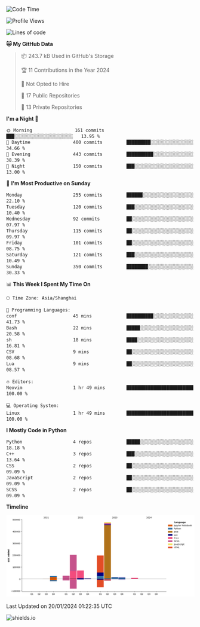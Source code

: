 <!--START_SECTION:waka-->
![Code Time](http://img.shields.io/badge/Code%20Time-372%20hrs%2059%20mins-blue)

![Profile Views](http://img.shields.io/badge/Profile%20Views-0-blue)

![Lines of code](https://img.shields.io/badge/From%20Hello%20World%20I%27ve%20Written-1.0%20million%20lines%20of%20code-blue)

**🐱 My GitHub Data** 

> 📦 243.7 kB Used in GitHub's Storage 
 > 
> 🏆 11 Contributions in the Year 2024
 > 
> 🚫 Not Opted to Hire
 > 
> 📜 17 Public Repositories 
 > 
> 🔑 13 Private Repositories 
 > 
**I'm a Night 🦉** 

```text
🌞 Morning                161 commits         ███░░░░░░░░░░░░░░░░░░░░░░   13.95 % 
🌆 Daytime                400 commits         █████████░░░░░░░░░░░░░░░░   34.66 % 
🌃 Evening                443 commits         ██████████░░░░░░░░░░░░░░░   38.39 % 
🌙 Night                  150 commits         ███░░░░░░░░░░░░░░░░░░░░░░   13.00 % 
```
📅 **I'm Most Productive on Sunday** 

```text
Monday                   255 commits         ██████░░░░░░░░░░░░░░░░░░░   22.10 % 
Tuesday                  120 commits         ███░░░░░░░░░░░░░░░░░░░░░░   10.40 % 
Wednesday                92 commits          ██░░░░░░░░░░░░░░░░░░░░░░░   07.97 % 
Thursday                 115 commits         ██░░░░░░░░░░░░░░░░░░░░░░░   09.97 % 
Friday                   101 commits         ██░░░░░░░░░░░░░░░░░░░░░░░   08.75 % 
Saturday                 121 commits         ███░░░░░░░░░░░░░░░░░░░░░░   10.49 % 
Sunday                   350 commits         ████████░░░░░░░░░░░░░░░░░   30.33 % 
```


📊 **This Week I Spent My Time On** 

```text
🕑︎ Time Zone: Asia/Shanghai

💬 Programming Languages: 
conf                     45 mins             ██████████░░░░░░░░░░░░░░░   41.73 % 
Bash                     22 mins             █████░░░░░░░░░░░░░░░░░░░░   20.58 % 
sh                       18 mins             ████░░░░░░░░░░░░░░░░░░░░░   16.81 % 
CSV                      9 mins              ██░░░░░░░░░░░░░░░░░░░░░░░   08.68 % 
Lua                      9 mins              ██░░░░░░░░░░░░░░░░░░░░░░░   08.57 % 

🔥 Editors: 
Neovim                   1 hr 49 mins        █████████████████████████   100.00 % 

💻 Operating System: 
Linux                    1 hr 49 mins        █████████████████████████   100.00 % 
```

**I Mostly Code in Python** 

```text
Python                   4 repos             █████░░░░░░░░░░░░░░░░░░░░   18.18 % 
C++                      3 repos             ███░░░░░░░░░░░░░░░░░░░░░░   13.64 % 
CSS                      2 repos             ██░░░░░░░░░░░░░░░░░░░░░░░   09.09 % 
JavaScript               2 repos             ██░░░░░░░░░░░░░░░░░░░░░░░   09.09 % 
SCSS                     2 repos             ██░░░░░░░░░░░░░░░░░░░░░░░   09.09 % 
```



**Timeline**

![Lines of Code chart](https://raw.githubusercontent.com/kopp4/kopp4/main/assets/bar_graph.png)


 Last Updated on 20/01/2024 01:22:35 UTC
<!--END_SECTION:waka-->
![shields.io](https://img.shields.io/github/commit-activity/w/kopp4/kopp4?color=g&label=abusing%20bot&style=flat-square)
